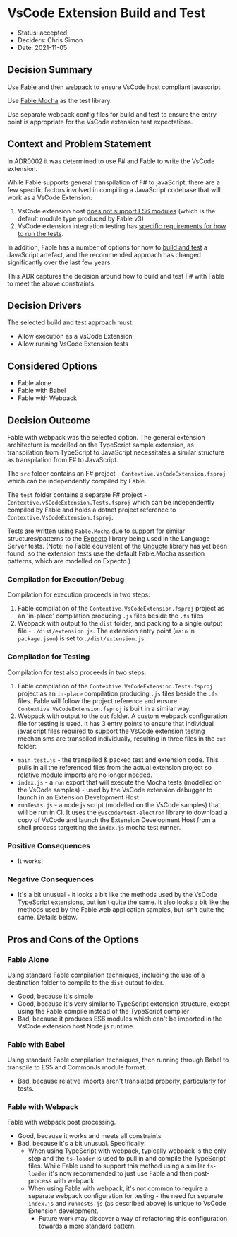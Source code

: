 # VsCode Extension Build and Test 

* Status: accepted
* Deciders: Chris Simon
* Date: 2021-11-05

## Decision Summary

Use [Fable](https://fable.io/) and then [webpack](https://webpack.js.org/) to ensure VsCode host compliant javascript.

Use [Fable.Mocha](https://github.com/Zaid-Ajaj/Fable.Mocha) as the test library.

Use separate webpack config files for build and test to ensure the entry point is appropriate for the VsCode extension test expectations.

## Context and Problem Statement

In ADR0002 it was determined to use F# and Fable to write the VsCode extension.

While Fable supports general transpilation of F# to javaScript, there are a few specific factors involved in compiling a JavaScript codebase that will work as a VsCode Extension:

1. VsCode extension host [does not support ES6 modules](https://github.com/microsoft/vscode/issues/116056) (which is the default module type produced by Fable v3)
1. VsCode extension integration testing has [specific requirements for how to run the tests](https://code.visualstudio.com/api/working-with-extensions/testing-extension).

In addition, Fable has a number of options for how to [build and test](https://fable.io/docs/your-fable-project/build-and-run.html) a JavaScript artefact, and the recommended approach has changed significantly over the last few years.

This ADR captures the decision around how to build and test F# with Fable to meet the above constraints.

## Decision Drivers

The selected build and test approach must:

* Allow execution as a VsCode Extension
* Allow running VsCode Extension tests

## Considered Options

* Fable alone
* Fable with Babel
* Fable with Webpack

## Decision Outcome

Fable with webpack was the selected option.  The general extension architecture is modelled on the TypeScript sample extension, as transpilation from TypeScript to JavaScript necessitates a similar structure as transpilation from F# to JavaScript.

The `src` folder contains an F# project - `Contextive.VsCodeExtension.fsproj` which can be independently compiled by Fable.

The `test` folder contains a separate F# project - `Contextive.vSCodeExtension.Tests.fsproj` which can be independently compiled by Fable and holds a dotnet project reference to `Contextive.VsCodeExtension.fsproj`.

Tests are written using `Fable.Mocha` due to support for similar structures/patterns to the [Expecto](https://github.com/haf/expecto) library being used in the Language Server tests. (Note: no Fable equivalent of the [Unquote](https://github.com/SwensenSoftware/unquote) library has yet been found, so the extension tests use the default Fable.Mocha assertion patterns, which are modelled on Expecto.)

### Compilation for Execution/Debug

Compilation for execution proceeds in two steps:

1. Fable compilation of the `Contextive.VsCodeExtension.fsproj` project as an 'in-place' compilation producing `.js` files beside the `.fs` files
2. Webpack with output to the `dist` folder, and packing to a single output file - `./dist/extension.js`.  The extension entry point (`main` in `package.json`) is set to `./dist/extension.js`.

### Compilation for Testing

Compilation for test also proceeds in two steps:

1. Fable compilation of the `Contextive.VsCodeExtension.Tests.fsproj` project as an `in-place` compilation producing `.js` files beside the `.fs` files.  Fable will follow the project reference and ensure `Contextive.VsCodeExtension.fsproj` is built in a similar way.
2. Webpack with output to the `out` folder. A custom webpack configuration file for testing is used.  It has 3 entry points to ensure that individual javascript files required to support the VsCode extension testing mechanisms are transpiled individually, resulting in three files in the `out` folder:

* `main.test.js` - the transpiled & packed test and extension code. This pulls in all the referenced files from the actual extension project so relative module imports are no longer needed.
* `index.js` - a `run` export that will execute the Mocha tests (modelled on the VsCode samples) - used by the VsCode extension debugger to launch in an Extension Development Host
* `runTests.js` - a node.js script (modelled on the VsCode samples) that will be run in CI.  It uses the `@vscode/test-electron` library to download a copy of VsCode and launch the Extension Development Host from a shell process targetting the `index.js` mocha test runner.

### Positive Consequences

* It works!

### Negative Consequences

* It's a bit unusual - it looks a bit like the methods used by the VsCode TypeScript extensions, but isn't quite the same.  It also looks a bit like the methods used by the Fable web application samples, but isn't quite the same. Details below.

## Pros and Cons of the Options

### Fable Alone

Using standard Fable compilation techniques, including the use of a destination folder to compile to the `dist` output folder.

* Good, because it's simple
* Good, because it's very similar to TypeScript extension structure, except using the Fable compile instead of the TypeScript complier
* Bad, because it produces ES6 modules which can't be imported in the VsCode extension host Node.js runtime.

### Fable with Babel

Using standard Fable compilation techniques, then running through Babel to transpile to ES5 and CommonJs module format.

* Bad, because relative imports aren't translated properly, particularly for tests.

### Fable with Webpack

Fable with webpack post processing.

* Good, because it works and meets all constraints
* Bad, because it's a bit unusual.  Specifically:
  * When using TypeScript with webpack, typically webpack is the only step and the `ts-loader` is used to pull in and compile the TypeScript files. While Fable used to support this method using a similar `fs-loader` it's now recommended to just use Fable and then post-process with webpack.
  * When using Fable with webpack, it's not common to require a separate webpack configuration for testing - the need for separate `index.js` and `runTests.js` (as described above) is unique to VsCode Extension development.
    * Future work may discover a way of refactoring this configuration towards a more standard pattern.